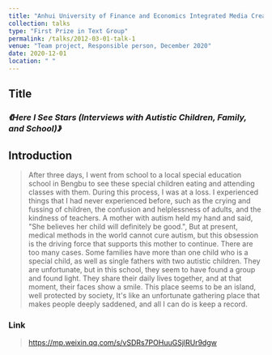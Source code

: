 ```yaml
---
title: "Anhui University of Finance and Economics Integrated Media Creative Competition"
collection: talks
type: "First Prize in Text Group"
permalink: /talks/2012-03-01-talk-1
venue: "Team project, Responsible person, December 2020"
date: 2020-12-01
location: " "
---
```

## Title
### *《Here I See Stars (Interviews with Autistic Children, Family, and School)》*

## Introduction

> After three days, I went from school to a local special education school in Bengbu to see these special children eating and attending classes with them. During this process, I was at a loss. I experienced things that I had never experienced before, such as the crying and fussing of children, the confusion and helplessness of adults, and the kindness of teachers. A mother with autism held my hand and said, "She believes her child will definitely be good.", But at present, medical methods in the world cannot cure autism, but this obsession is the driving force that supports this mother to continue. There are too many cases. Some families have more than one child who is a special child, as well as single fathers with two autistic children. They are unfortunate, but in this school, they seem to have found a group and found light. They share their daily lives together, and at that moment, their faces show a smile. This place seems to be an island, well protected by society, It's like an unfortunate gathering place that makes people deeply saddened, and all I can do is keep a record.

### Link

> https://mp.weixin.qq.com/s/vSDRs7POHuuGSjlRUr9dgw
    



